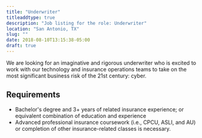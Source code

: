 ```yaml
---
title: "Underwriter"
titleaddtype: true
description: "Job listing for the role: Underwriter"
location: "San Antonio, TX"
slug: ""
date: 2018-08-10T13:15:38-05:00
draft: true
---
```


We are looking for an imaginative and rigorous underwriter who is excited to work with our technology and insurance operations teams to take on the most significant business risk of the 21st century: cyber.

## Requirements
* Bachelor's degree and 3+ years of related insurance experience; or equivalent combination of education and experience
* Advanced professional insurance coursework (i.e., CPCU, ASLI, and AU) or completion of other insurance-related classes is necessary.
